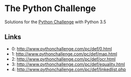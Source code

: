 # The Python Challenge

Solutions for the [Python Challenge](http://www.pythonchallenge.com/) with Python 3.5

## Links

* 0: http://www.pythonchallenge.com/pc/def/0.html
* 1: http://www.pythonchallenge.com/pc/def/map.html
* 2: http://www.pythonchallenge.com/pc/def/ocr.html
* 3: http://www.pythonchallenge.com/pc/def/equality.html
* 4: http://www.pythonchallenge.com/pc/def/linkedlist.php